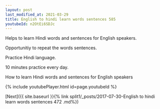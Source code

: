 ```yaml
---
layout: post
last_modified_at: 2021-03-29
title: English to hindi learn words sentences 585 
youtubeId: n2OtEi6SDJc
---
```

 
 
Helps to learn Hindi words and sentences for English speakers.

Opportunitiy to repeat the words sentences. 

Practice Hindi language. 
 
10 minutes practice every day. 
 
How to learn Hindi words and sentences for English speakers 
 
{% include youtubePlayer.html id=page.youtubeId %}
 
 
[Next]({{ site.baseurl }}{% link  split1/_posts/2017-07-30-English to hindi learn words sentences 472 .md%})
 
